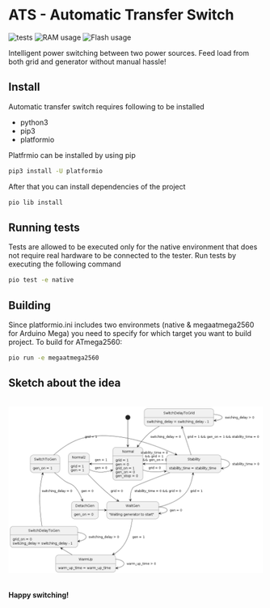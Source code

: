 # ATS - Automatic Transfer Switch

![tests](https://github.com/komppa/ATS/actions/workflows/test.yaml/badge.svg)
![RAM usage](https://img.shields.io/endpoint?url=https://gist.githubusercontent.com/komppa/df02b7d3aa818b19a80c7f3787f948d7/raw/badges.json)
![Flash usage](https://img.shields.io/endpoint?url=https://gist.githubusercontent.com/komppa/995ca8a8c65a37140d11be684146bee0/raw/badges2.json)

Intelligent power switching between two power sources. Feed load from both grid and generator without manual hassle!

## Install

Automatic transfer switch requires following to be installed
- python3
- pip3
- platformio

Platfrmio can be installed by using pip
```bash
pip3 install -U platformio
```

After that you can install dependencies of the project
```bash
pio lib install
```

## Running tests

Tests are allowed to be executed only for the native environment that does not require real hardware to be connected to the tester.
Run tests by executing the following command
```bash
pio test -e native
```

## Building

Since platformio.ini includes two environmets (native & megaatmega2560 for Arduino Mega) you need to specify for which target you want to build project. To build for ATmega2560:
```bash
pio run -e megaatmega2560
```

## Sketch about the idea

<br />
<div>
    <img width="800" src="images/fsm.png">
<div/>
<br />


**Happy switching!**